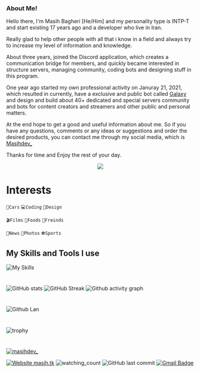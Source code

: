 ### About Me!
Hello there, I'm Masih Bagheri [He/Him] and my personality type is INTP-T and start existing 17 years ago and a developer who live in Iran.

Really glad to help other people with all that i know in a field and always try to increase my level of information and knowledge.

About three years, joined the Discord application, which creates a communication bridge for members, and quickly became interested in structure servers, managing community, coding bots and designing stuff in this program.

One year ago started my own professional activity on Januray 21, 2021, which resulted in currently, have a exclusive and public bot called [Galaxy](https://discord.gg/AU7654nKDC) and design and build about 40+ dedicated and special servers community and bots for content creators and streamers and other public and personal matters.

At the end hope to get a good and useful information about me. So if you have any questions, comments or any ideas or suggestions and order the desired products, you can contact me through my social media, which is [Masihdev_ ](https://zil.ink/masihdev)

Thanks for time and Enjoy the rest of your day.

<p align="center"> <img src="https://readme-typing-svg.demolab.com/?lines=Front-End%20Programmer%20;Discord%20Bot%20Developer;Experienced%20UI%2FUX%20Designer;2%2B%20years%20of%20coding%20experience;Always%20learning%20new%20things&font=Fira%20Code&center=true&width=550&height=55&color=329ced&vCenter=true&pause=1000&size=30" /></a> </p>


# Interests
`🚗Cars` `💻Coding` `🎨Design`

`🎬Films` `🍔Foods` `👥Freinds`

`📢News` `📸Photos` `⚽Sports`

## My Skills and Tools I use
![My Skills](https://skillicons.dev/icons?i=js,ts,html,css,nodejs,jquery,bootstrap,php,vscode,mongodb,postgres,cloudflare,discord,github,git)
#


![GitHub stats](https://github-readme-stats.vercel.app/api?username=Masihdev1&count_private=true&show_icons=true&title_color=57cdf1&text_color=ffffff&icon_color=57cdf1&border_color=0d1117&bg_color=0d1117)
![GitHub Streak](https://streak-stats.demolab.com/?user=Masihdev1&background=0d1117&border=0d1117&stroke=57cdf1&ring=57cdf1&fire=57cdf1&currStreakNum=57cdf1&sideNums=57cdf1&currStreakLabel=57cdf1&sideLabels=57cdf1&dates=ffffff)
![Github activity graph](https://github-readme-activity-graph.cyclic.app/graph?username=Masihdev1&theme=react-dark&hide_border=true&area=true)

#
![Github Lan](https://github-readme-stats.vercel.app/api/top-langs?username=masihdev1&count_private=true&show_icons=true&title_color=57cdf1&text_color=ffffff&icon_color=57cdf1&border_color=0d1117&bg_color=0d1117)
#
![trophy](https://github-profile-trophy.vercel.app/?username=masihdev1&theme=tokyonight)
#

<p align="left"> <a href="https://twitter.com/masihdev_" target="blank"><img src="https://img.shields.io/twitter/follow/masihdev_?logo=twitter&style=for-the-badge" alt="masihdev_" /></a> </p>

[![Website masih.tk](https://img.shields.io/website-up-down-green-red/http/shields.io.svg)](https://masih.tk)
<img src="https://komarev.com/ghpvc/?username=Masihdev1&color=brightgreen" alt="watching_count" />
![GitHub last commit](https://img.shields.io/github/last-commit/masihdev1/masihdev1)
[![Gmail Badge](https://img.shields.io/badge/Gmail-c14438?style=flat-square&logo=Gmail&logoColor=white&link=mailto:masihux@@gmail.com)](mailto:masihux@gmail.com)
